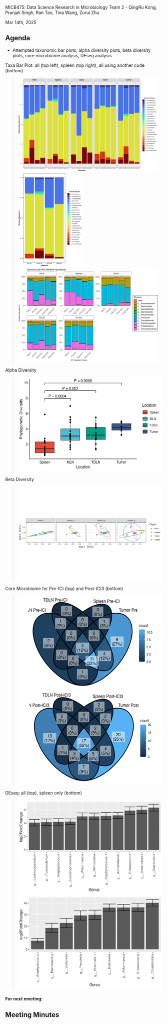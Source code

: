MICB475: Data Science Research in Microbiology
Team 2 - QingRu Kong, Pranjali Singh, Ran Tao, Tina Wang, Zurui Zhu

Mar 14th, 2025

## Agenda

- Attempted taxonomic bar plots, alpha diversity plots, beta diversity plots, core microbiome analysis, DEseq analysis

Taxa Bar Plot: all (top left), spleen (top right), all using another code (bottom)
> <img src="../Taxa_Bar.png" height="300">
> <img src="../Spleen_Taxa_Bar.png" height="300">
> <img src="../taxonomy_relative_abundance.png" height="300">

Alpha Diversity
> <img src="../Alpha_Diversity_Pretreatment.png" height="300">

Beta Diversity
> <img src="../Beta_Diversity_unweighted_unifrac.png" height="300">

Core Microbiome for Pre-ICI (top) and Post-ICI3 (bottom)
> <img src="../Pre-ICI for all locations at 0.3 prevelance.png" height="300">
> <img src="../Post-ICI3 for all locations at 0.3 prevelance.png" height="300">

DEseq: all (top), spleen only (bottom)
> <img src="../Deseq_all.png" height="300">
> <img src="../Deseq_Spleen.png" height="300">

#### For next meeting:



## Meeting Minutes
